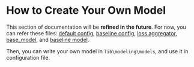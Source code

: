# How to Create Your Own Model
This section of documentation will be **refined in the future**. For now, you can refer these files: [default config](config/default.yaml), [baseline config](config/baseline.yaml), [loss aggregator](../lib/modeling/loss_aggregator.py), [base_model](../lib/modeling/base_model.py), and [baseline model](../lib/modeling/models/baseline.py).

Then, you can write your own model in `lib\modeling\models`, and use it in configuration file.